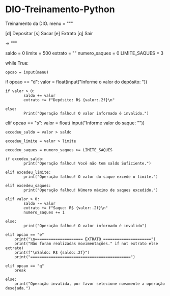# DIO-Treinamento-Python
Treinamento da DIO.
menu = """

[d] Depositar
[s] Sacar
[e] Extrato
[q] Sair

=> """

saldo = 0 
limite = 500
estrato = ""
numero_saques = 0
LIMITE_SAQUES = 3

while True:

    opcao = input(menu)
	
if opcao == "d":
	valor = float(input("Informe o valor do depósito: "))
		
	if valor > 0:
			saldo += valor
			extrato += f"Depósito: R$ {valor:.2f}\n"
		
	else:
			Print("Operação falhou! O valor informado é invalido.")
			
elif opcao == "s":
    valor = float( input("Informe valor do saque: ""))

    excedeu_saldo = valor > saldo   
    
    excedeu_limite = valor > limite
    
    excedeu_saques = numero_saques >= LIMITE_SAQUES
	
    if excedeu_saldo:
            print("Operação falhou! Você não tem saldo Suficiente.")
	    
    elif excedeu_limite:
            print("Operação falhou! O valor do saque excede o limite.")

    elif excedeu_saques:
            print("Operação falhou! Número máximo de saques excedido.")
	
    elif valor > 0:
            saldo -= valor  
            extrato += f"Saque: R$ {valor:.2f}\n"
            numero_saques += 1
	    
    else:
            print("Operação falhou! O valor informado é invalido")

    elif opcao == "e"
        print("\n===================== EXTRATO =====================")
        print("Não foram realizadas movimentações." if not extrato else extrato)
        print(f"\nSaldo: R$ {saldo:.2f}")
        print("============================================")
	
    elif opcao == "q"
        break

    else:
        print("Operação invalida, por favor selecione novamente a operação desejada.")
